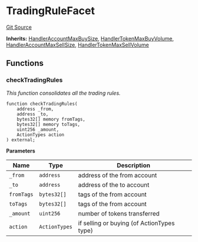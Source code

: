 # TradingRuleFacet
[Git Source](https://github.com/thrackle-io/tron/blob/d4dc3a1319e6df3195618c1297a6c755d61cf319/src/client/token/handler/diamond/TradingRuleFacet.sol)

**Inherits:**
[HandlerAccountMaxBuySize](/src/client/token/handler/ruleContracts/HandlerAccountMaxBuySize.sol/contract.HandlerAccountMaxBuySize.md), [HandlerTokenMaxBuyVolume](/src/client/token/handler/ruleContracts/HandlerTokenMaxBuyVolume.sol/contract.HandlerTokenMaxBuyVolume.md), [HandlerAccountMaxSellSize](/src/client/token/handler/ruleContracts/HandlerAccountMaxSellSize.sol/contract.HandlerAccountMaxSellSize.md), [HandlerTokenMaxSellVolume](/src/client/token/handler/ruleContracts/HandlerTokenMaxSellVolume.sol/contract.HandlerTokenMaxSellVolume.md)


## Functions
### checkTradingRules

*This function consolidates all the trading rules.*


```solidity
function checkTradingRules(
    address _from,
    address _to,
    bytes32[] memory fromTags,
    bytes32[] memory toTags,
    uint256 _amount,
    ActionTypes action
) external;
```
**Parameters**

|Name|Type|Description|
|----|----|-----------|
|`_from`|`address`|address of the from account|
|`_to`|`address`|address of the to account|
|`fromTags`|`bytes32[]`|tags of the from account|
|`toTags`|`bytes32[]`|tags of the from account|
|`_amount`|`uint256`|number of tokens transferred|
|`action`|`ActionTypes`|if selling or buying (of ActionTypes type)|



